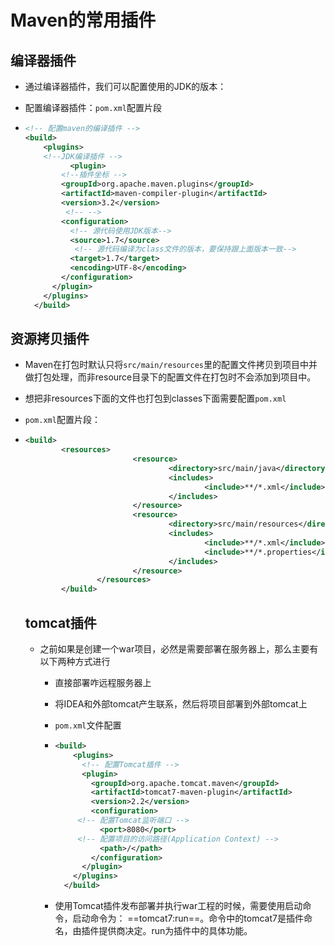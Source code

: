 # Maven的常用插件

## 编译器插件

- 通过编译器插件，我们可以配置使用的JDK的版本：

- 配置编译器插件：`pom.xml`配置片段

- ```xml
  <!-- 配置maven的编译插件 --> 
  <build>
      <plugins>
      <!--JDK编译插件 -->
            <plugin>
          <!--插件坐标 -->
          <groupId>org.apache.maven.plugins</groupId>
          <artifactId>maven-compiler-plugin</artifactId>
          <version>3.2</version>
           <!-- -->
          <configuration>
            <!-- 源代码使用JDK版本-->
            <source>1.7</source>
             <!-- 源代码编译为class文件的版本，要保持跟上面版本一致-->
            <target>1.7</target>
            <encoding>UTF-8</encoding>
          </configuration>
        </plugin>
      </plugins>
    </build>
  ```

## 资源拷贝插件

- Maven在打包时默认只将`src/main/resources`里的配置文件拷贝到项目中并做打包处理，而非resource目录下的配置文件在打包时不会添加到项目中。

- 想把非resources下面的文件也打包到classes下面需要配置`pom.xml`

- `pom.xml`配置片段：

- ```xml
  <build>
          <resources>
                          <resource>
                                  <directory>src/main/java</directory>
                                  <includes>
                                          <include>**/*.xml</include>
                                  </includes>
                          </resource>
                          <resource>
                                  <directory>src/main/resources</directory>
                                  <includes>
                                          <include>**/*.xml</include>
                                          <include>**/*.properties</include>
                                  </includes>
                          </resource>
                  </resources>
          </build>
  ```

  ## tomcat插件

  - 之前如果是创建一个war项目，必然是需要部署在服务器上，那么主要有以下两种方式进行

    - 直接部署咋远程服务器上

    - 将IDEA和外部tomcat产生联系，然后将项目部署到外部tomcat上

    - `pom.xml`文件配置

    - ```xml
      <build>
          <plugins>
            <!-- 配置Tomcat插件 -->
            <plugin>
              <groupId>org.apache.tomcat.maven</groupId>
              <artifactId>tomcat7-maven-plugin</artifactId>
              <version>2.2</version>
              <configuration>
           <!-- 配置Tomcat监听端口 -->
                <port>8080</port>
           <!-- 配置项目的访问路径(Application Context) -->
                <path>/</path>
              </configuration>
            </plugin>
          </plugins>
        </build>
      ```

    - 使用Tomcat插件发布部署并执行war工程的时候，需要使用启动命令，启动命令为： ==tomcat7:run==。命令中的tomcat7是插件命名，由插件提供商决定。run为插件中的具体功能。
